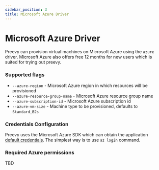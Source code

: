 ```yaml
---
sidebar_position: 3
title: Microsoft Azure Driver
---
```


# Microsoft Azure Driver

Preevy can provision virtual machines on Microsoft Azure using the `azure` driver.
Microsoft Azure also offers free 12 months for new users which is suited for trying out preevy.

### Supported flags
- `--azure-region` - Microsoft Azure region in which resources will be provisioned
- `--azure-resource-group-name` - Microsoft Azure resource group name
- `--azure-subscription-id` - Microsoft Azure subscription id
- `--azure-vm-size` - Machine type to be provisioned, defaults to `Standard_B2s`

### Credentials Configuration
Preevy uses the Microsoft Azure SDK which can obtain the application [default credentials](https://github.com/Azure/azure-sdk-for-js/tree/main/sdk/identity/identity#defaultazurecredential).
The simplest way is to use `az login` command.

### Required Azure permissions

TBD




